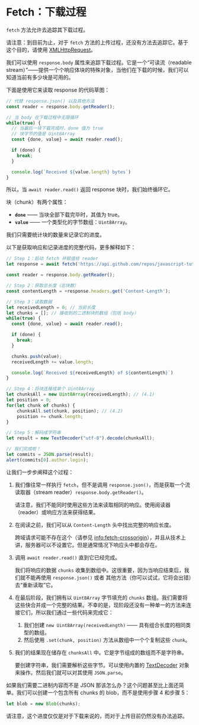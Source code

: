 
# Fetch：下载过程

`fetch` 方法允许去追踪其下载过程。

请注意：到目前为止，对于 `fetch` 方法的上传过程，还没有方法去追踪它。基于这个目的，请使用 [XMLHttpRequest](info:xmlhttprequest)。

我们可以使用 `response.body` 属性来追踪下载过程。它是一个“可读流（readable stream）”——提供一个个响应体块的特殊对象，当他们在下载的时候，我们可以知道当前有多少块是可用的。

下面是使用它来读取 response 的代码草图：

```js
// 代替 response.json() 以及其他方法
const reader = response.body.getReader();

// 当 body 在下载过程中无限循环
while(true) {
  // 当最后一块下载完成时，done 值为 true
  // 块字节的值是 Uint8Array
  const {done, value} = await reader.read();

  if (done) {
    break;
  }

  console.log(`Received ${value.length} bytes`)
}
```

所以，当 `await reader.read()` 返回 response 块时，我们始终循环它。

块（chunk）有两个属性：
- **`done`** —— 当块全部下载完毕时，其值为 true。
- **`value`** —— 一个类型化的字节数组：`Uint8Array`。

我们只需要统计块的数量来记录它的进度。

以下是获取响应和记录进度的完整代码，更多解释如下：

```js run async
// Step 1：启动 fetch 并赋值给 reader
let response = await fetch('https://api.github.com/repos/javascript-tutorial/en.javascript.info/commits?per_page=100');

const reader = response.body.getReader();

// Step 2：获取总长度（总块数）
const contentLength = +response.headers.get('Content-Length');

// Step 3：读取数据
let receivedLength = 0; // 当前长度
let chunks = []; // 接收到的二进制块的数组（包括 body）
while(true) {
  const {done, value} = await reader.read();

  if (done) {
    break;
  }

  chunks.push(value);
  receivedLength += value.length;

  console.log(`Received ${receivedLength} of ${contentLength}`)
}

// Step 4：将块连接成单个 Uint8Array
let chunksAll = new Uint8Array(receivedLength); // (4.1)
let position = 0;
for(let chunk of chunks) {
	chunksAll.set(chunk, position); // (4.2)
	position += chunk.length;
}

// Step 5：解码成字符串
let result = new TextDecoder("utf-8").decode(chunksAll);

// 我们完成啦！
let commits = JSON.parse(result);
alert(commits[0].author.login);
```

让我们一步步阐释这个过程：

1. 我们像往常一样执行 `fetch`，但不是调用 `response.json()`，而是获取一个流读取器（stream reader）`response.body.getReader()`。

    请注意，我们不能同时使用这些方法来读取相同的响应。使用阅读器（reader）或响应方法来获得结果。
2. 在阅读之前，我们可以从 `Content-Length` 头中找出完整的响应长度。

    跨域请求可能不存在这个（请参见 <info:fetch-crossorigin>），并且从技术上讲，服务器可以不设置它。但是通常情况下响应头中都会存在。
3. 调用 `await reader.read()` 直到它已经完成。

    我们将响应的数据 `chunks` 收集到数组中。这很重要，因为当响应结束后，我们就不能再使用 `response.json()` 或者 其他方法（你可以试试，它将会出错）去“重新读取”它。
4. 在最后阶段，我们拥有以 `Uint8Array` 字节填充的 `chunks` 数组。我们需要将这些快合并成一个完整的结果。不幸的是，现阶段还没有一种单一的方法来连接它们，所以我们通过一些代码来完成它：
    1. 我们创建 `new Uint8Array(receivedLength)` —— 具有组合长度的相同类型的数组。
    2. 然后使用 `.set(chunk, position)` 方法从数组中一个个复制这些 `chunk`。
5. 我们的结果现在储存在 `chunksAll` 中。它是字节组成的数组而不是字符串。

    要创建字符串，我们需要解析这些字节。可以使用内置的 [TextDecoder](info:text-decoder) 对象来操作。然后我们就可以对其使用 `JSON.parse`。

如果我们需要二进制内容而不是 JSON 那该怎么办？这个问题甚至比上面还简单。我们可以创建一个包含所有 chunks 的 blob，而不是使用步骤 4 和步骤 5： 
```js
let blob = new Blob(chunks);
```

请注意，这个进度仅仅是对于下载来说的，而对于上传目前仍然没有办法追踪。
